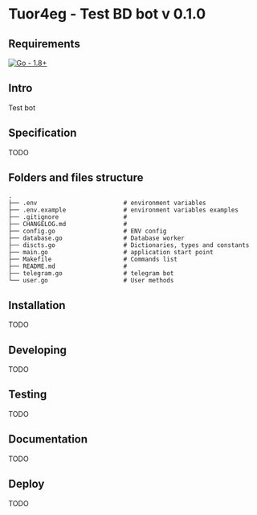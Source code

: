 # Tuor4eg - Test BD bot v 0.1.0

## Requirements

[![Go - 1.8+](https://img.shields.io/badge/go-1.8-blue)](https://go.dev/)

## Intro

Test bot

## Specification

TODO

## Folders and files structure

```
.
├── .env                        # environment variables
├── .env.example                # environment variables examples
├── .gitignore                  #
├── CHANGELOG.md                #
├── config.go                   # ENV config
├── database.go                 # Database worker
├── discts.go                   # Dictionaries, types and constants
├── main.go                     # application start point
├── Makefile                    # Commands list
├── README.md                   #
├── telegram.go                 # telegram bot
└── user.go                     # User methods
```

## Installation

TODO

## Developing

TODO

## Testing

TODO

## Documentation

TODO

## Deploy

TODO